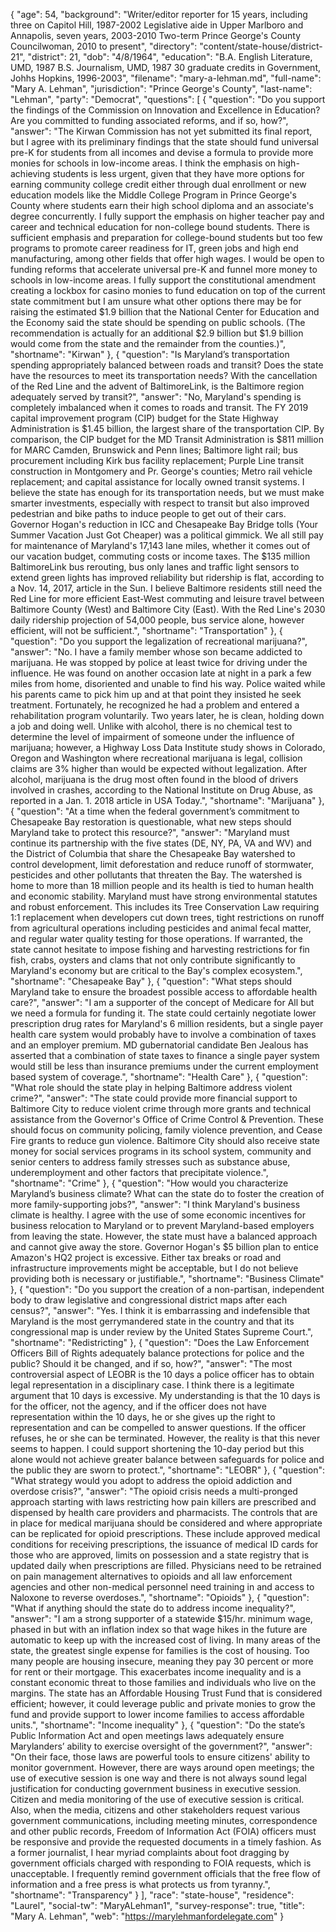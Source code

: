{
  "age": 54,
  "background": "Writer/editor reporter for 15 years, including three on Capitol Hill, 1987-2002  Legislative aide in Upper Marlboro and Annapolis, seven years, 2003-2010 Two-term Prince George's County Councilwoman, 2010 to present",
  "directory": "content/state-house/district-21",
  "district": 21,
  "dob": "4/8/1964",
  "education": "B.A. English Literature, UMD, 1987 B.S. Journalism, UMD, 1987 30 graduate credits in Government, Johhs Hopkins,  1996-2003",
  "filename": "mary-a-lehman.md",
  "full-name": "Mary A. Lehman",
  "jurisdiction": "Prince George's County",
  "last-name": "Lehman",
  "party": "Democrat",
  "questions": [
    {
      "question": "Do you support the findings of the Commission on Innovation and Excellence in Education? Are you committed to funding associated reforms, and if so, how?",
      "answer": "The Kirwan Commission has not yet submitted its final report, but I agree with its preliminary findings that the state should fund universal pre-K for students from all incomes and devise a formula to provide more monies for schools in low-income areas. I think the emphasis on high-achieving students is less urgent, given that they have more options for earning community college credit either through dual enrollment or new education models like the Middle College Program in Prince George's County where students earn their high school diploma and an associate's degree concurrently. I fully support the emphasis on higher teacher pay and career and technical education for non-college bound students. There is sufficient emphasis and preparation for college-bound students but too few programs to promote career readiness for IT, green jobs and high end manufacturing, among other fields that offer high wages. I would be open to funding reforms that accelerate universal pre-K and funnel more money to schools in low-income areas.  I fully support the constitutional amendment creating a lockbox for casino monies to fund education on top of the current state commitment but I am unsure what other options there may be for raising the estimated $1.9 billion that the National Center for Education and the Economy said the state should be spending on public schools. (The recommendation is actually for an additional $2.9 billion but $1.9 billion would come from the state and the remainder from the counties.)",
      "shortname": "Kirwan"
    },
    {
      "question": "Is Maryland’s transportation spending appropriately balanced between roads and transit? Does the state have the resources to meet its transportation needs? With the cancellation of the Red Line and the advent of BaltimoreLink, is the Baltimore region adequately served by transit?",
      "answer": "No, Maryland's spending is completely imbalanced when it comes to roads and transit. The FY 2019 capital improvement program (CIP) budget for the State Highway Administration is $1.45 billion, the largest share of the transportation CIP. By comparison, the CIP budget for the MD Transit Administration is $811 million for MARC Camden, Brunswick and Penn lines; Baltimore light rail;  bus procurement including Kirk bus facility replacement; Purple Line transit construction in Montgomery and Pr. George's counties; Metro rail vehicle replacement; and capital assistance for locally owned transit systems. I believe the state has enough for its transportation needs, but we must make smarter investments, especially with respect to transit but also improved pedestrian and bike paths to induce people to get out of their cars.  Governor Hogan's reduction in ICC and Chesapeake Bay Bridge tolls (Your Summer Vacation Just Got Cheaper) was a political gimmick. We all still pay for maintenance of Maryland's 17,143 lane miles, whether it comes out of our vacation budget, commuting costs or income taxes. The $135 million BaltimoreLink bus rerouting, bus only lanes and traffic light sensors to extend green lights has improved reliability but ridership is flat, according to a Nov. 14, 2017, article in the Sun. I believe Baltimore residents still need the Red Line for more efficient East-West commuting and leisure travel between Baltimore County (West) and Baltimore City (East). With the Red Line's 2030 daily ridership projection of 54,000 people, bus service alone, however efficient, will not be sufficient.",
      "shortname": "Transportation"
    },
    {
      "question": "Do you support the legalization of recreational marijuana?",
      "answer": "No. I have a family member whose son became addicted to marijuana. He was stopped by police at least twice for driving under the influence. He was found on another occasion late at night in a park a few miles from home, disoriented and unable to find his way. Police waited while his parents came to pick him up and at that point they insisted he seek treatment. Fortunately, he recognized he had a problem and entered a rehabilitation program voluntarily. Two years later, he is clean, holding down a job and doing well.  Unlike with alcohol, there is no chemical test to determine the level of impairment of someone under the influence of marijuana; however, a Highway Loss Data Institute study shows in Colorado, Oregon and Washington where recreational marijuana is legal, collision claims are 3% higher than would be expected without legalization. After alcohol, marijuana is the drug most often found in the blood of drivers involved in crashes, according to the National Institute on Drug Abuse, as reported in a Jan. 1. 2018 article in USA Today.",
      "shortname": "Marijuana"
    },
    {
      "question": "At a time when the federal government’s commitment to Chesapeake Bay restoration is questionable, what new steps should Maryland take to protect this resource?",
      "answer": "Maryland must continue its partnership with the five states (DE, NY, PA, VA and WV) and the District of Columbia that share the Chesapeake Bay watershed to control development, limit deforestation and reduce runoff of stormwater, pesticides and other pollutants that threaten the Bay.  The watershed is home to more than 18 million people and its health is tied to human health and economic stability. Maryland must have strong environmental statutes and robust enforcement. This includes its Tree Conservation Law requiring 1:1 replacement when developers cut down trees, tight restrictions on runoff from agricultural operations including pesticides and animal fecal matter,  and regular water quality testing for those operations.  If warranted, the state cannot hesitate to impose fishing and harvesting restrictions for fin fish, crabs, oysters and clams that not only contribute significantly to Maryland's economy but are critical to the Bay's complex ecosystem.",
      "shortname": "Chesapeake Bay"
    },
    {
      "question": "What steps should Maryland take to ensure the broadest possible access to affordable health care?",
      "answer": "I am a supporter of the concept of Medicare for All but we need a formula for funding it. The state could certainly negotiate lower prescription drug rates for Maryland's 6 million residents, but a single payer health care system would probably have to involve a combination of taxes and an employer premium. MD gubernatorial candidate Ben Jealous has asserted that a combination of state taxes to finance a single payer system would still be less than insurance premiums under the current employment based system of coverage.",
      "shortname": "Health Care"
    },
    {
      "question": "What role should the state play in helping Baltimore address violent crime?",
      "answer": "The state could provide more financial support to Baltimore City to reduce violent crime through more grants and technical assistance from the Governor's Office of Crime Control & Prevention. These should focus on community policing, family violence prevention, and Cease Fire grants to reduce gun violence. Baltimore City should also receive state money for social services programs in its school system,  community and senior centers to address family stresses such as substance abuse, underemployment and other factors that precipitate violence.",
      "shortname": "Crime"
    },
    {
      "question": "How would you characterize Maryland’s business climate? What can the state do to foster the creation of more family-supporting jobs?",
      "answer": "I think  Maryland's business climate is healthy. I agree with the use of some economic incentives for business relocation to Maryland or to prevent Maryland-based employers from leaving the state. However, the state must have a balanced approach and cannot give away the store. Governor Hogan's $5 billion plan to entice Amazon's HQ2 project is excessive. Either tax breaks or road and infrastructure improvements might be acceptable, but I do not believe providing both is necessary or justifiable.",
      "shortname": "Business Climate"
    },
    {
      "question": "Do you support the creation of a non-partisan, independent body to draw legislative and congressional district maps after each census?",
      "answer": "Yes. I think it is embarrassing and indefensible that Maryland is the most gerrymandered state in the country and that its congressional map is under review by the United States Supreme Court.",
      "shortname": "Redistricting"
    },
    {
      "question": "Does the Law Enforcement Officers Bill of Rights adequately balance protections for police and the public? Should it be changed, and if so, how?",
      "answer": "The most controversial aspect of LEOBR is the 10 days a police officer has to obtain legal representation in a disciplinary case.  I think there is a legitimate argument that 10 days is excessive.  My understanding is that the 10 days is for the officer, not the agency, and if the officer does not have representation within the 10 days, he or she gives up the right to representation and can be compelled to answer questions. If the officer refuses, he or she can be terminated. However, the reality is that this never seems to happen. I could support shortening the 10-day period but this alone would not achieve greater balance between safeguards for police and the public they are sworn to protect.",
      "shortname": "LEOBR"
    },
    {
      "question": "What strategy would you adopt to address the opioid addiction and overdose crisis?",
      "answer": "The opioid crisis needs a multi-pronged approach starting with laws restricting  how pain killers are prescribed and dispensed by health care providers and pharmacists. The controls that are in place for medical marijuana should be considered and where appropriate can be replicated for opioid prescriptions. These include approved medical conditions for receiving prescriptions, the issuance of medical ID cards for those who are approved, limits on possession and a state registry that is updated daily when prescriptions are filled. Physicians need to be retrained on pain management alternatives to opioids and all law enforcement agencies and other non-medical personnel need training in and access to Naloxone to reverse overdoses.",
      "shortname": "Opioids"
    },
    {
      "question": "What if anything should the state do to address income inequality?",
      "answer": "I am a strong supporter of a statewide $15/hr. minimum wage, phased in but with an inflation index so that wage hikes in the future are automatic to keep up with the increased cost of living. In many areas of the state, the greatest single expense for families is the cost of housing. Too many people are housing insecure, meaning they pay 30 percent or more for rent or their mortgage. This exacerbates income inequality and is a constant economic threat to those families and individuals who live on the margins. The state has an Affordable Housing Trust Fund that is considered efficient; however, it could leverage public and private monies to grow the fund and provide support to lower income families to access affordable units.",
      "shortname": "Income inequality"
    },
    {
      "question": "Do the state’s Public Information Act and open meetings laws adequately ensure Marylanders’ ability to exercise oversight of the government?",
      "answer": "On their face, those laws are powerful tools to ensure citizens' ability to monitor government. However, there are ways around open meetings; the use of executive session is one way and there is not always sound legal justification for conducting government business in executive session. Citizen and media monitoring of the use of executive session is critical. Also, when the media, citizens and other stakeholders request various government communications, including meeting minutes, correspondence and other public records, Freedom of Information Act (FOIA) officers must be responsive and provide the requested documents in a timely fashion. As a former journalist, I hear myriad complaints about foot dragging by government officials charged with responding to FOIA requests, which is unacceptable.  I frequently remind government officials that the free flow of information and a free press is what protects us from tyranny.",
      "shortname": "Transparency"
    }
  ],
  "race": "state-house",
  "residence": "Laurel",
  "social-tw": "MaryALehman1",
  "survey-response": true,
  "title": "Mary A. Lehman",
  "web": "https://marylehmanfordelegate.com"
}
